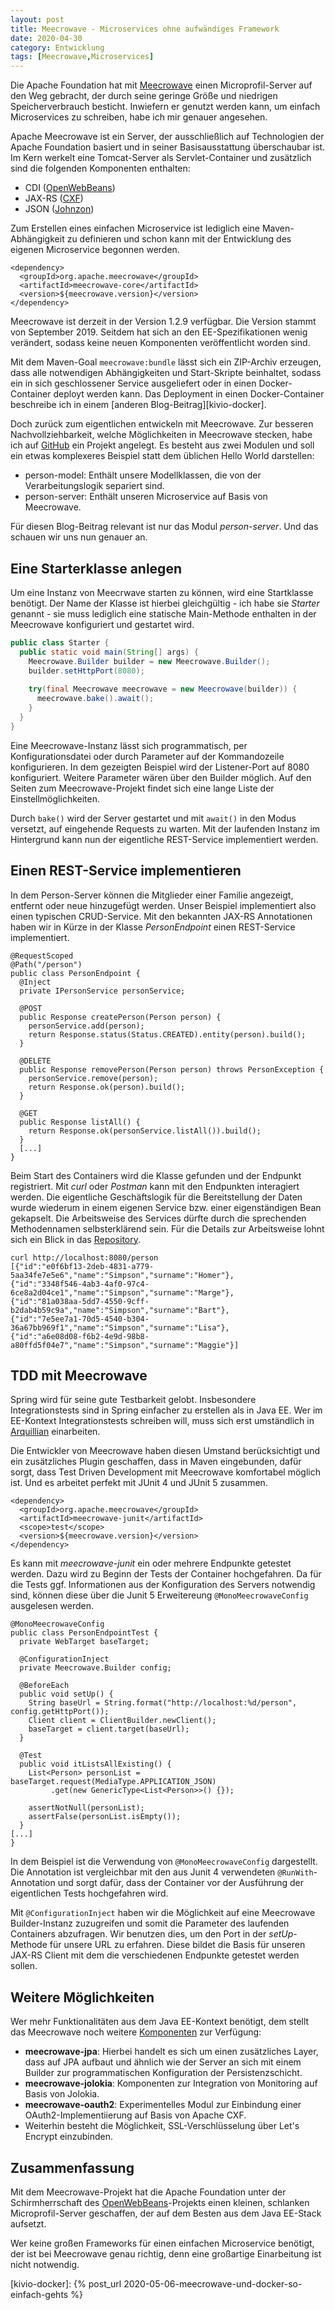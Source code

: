 ```yaml
---
layout: post
title: Meecrowave - Microservices ohne aufwändiges Framework
date: 2020-04-30
category: Entwicklung
tags: [Meecrowave,Microservices]
---
```

Die Apache Foundation hat mit [Meecrowave][meecrowave] einen Microprofil-Server auf den Weg gebracht, der durch
seine geringe Größe und niedrigen Speicherverbrauch besticht. Inwiefern er genutzt werden kann, um
einfach Microservices zu schreiben, habe ich mir genauer angesehen.

<!--more-->

Apache Meecrowave ist ein Server, der ausschließlich auf Technologien der Apache Foundation basiert
und in seiner Basisausstattung überschaubar ist. Im Kern werkelt eine Tomcat-Server als
Servlet-Container und zusätzlich sind die folgenden Komponenten enthalten:

* CDI ([OpenWebBeans][openwebbeans])
* JAX-RS ([CXF][cxf])
* JSON ([Johnzon][johnzon])

Zum Erstellen eines einfachen Microservice ist lediglich eine Maven-Abhängigkeit zu definieren und
schon kann mit der Entwicklung des eigenen Microservice begonnen werden.

```
<dependency>
  <groupId>org.apache.meecrowave</groupId>
  <artifactId>meecrowave-core</artifactId>
  <version>${meecrowave.version}</version>
</dependency>
```

Meecrowave ist derzeit in der Version 1.2.9 verfügbar. Die Version stammt von September 2019. Seitdem
hat sich an den EE-Spezifikationen wenig verändert, sodass keine neuen Komponenten veröffentlicht
worden sind.

Mit dem Maven-Goal `meecrowave:bundle` lässt sich ein ZIP-Archiv erzeugen, dass alle notwendigen
Abhängigkeiten und Start-Skripte beinhaltet, sodass ein in sich geschlossener Service ausgeliefert
oder in einen Docker-Container deployt werden kann. Das Deployment in einen Docker-Container
beschreibe ich in einem [anderen Blog-Beitrag][kivio-docker].

Doch zurück zum eigentlichen entwickeln mit Meecrowave. Zur besseren Nachvollziehbarkeit, welche 
Möglichkeiten in Meecrowave stecken, habe ich auf [GitHub][github] ein Projekt angelegt. Es besteht aus zwei
Modulen und soll ein etwas komplexeres Beispiel statt dem üblichen Hello World darstellen:

* person-model: Enthält unsere Modellklassen, die von der Verarbeitungslogik separiert sind.
* person-server: Enthält unseren Microservice auf Basis von Meecrowave.

Für diesen Blog-Beitrag relevant ist nur das Modul _person-server_. Und das schauen wir uns nun
genauer an.

## Eine Starterklasse anlegen

Um eine Instanz von Meecrwave starten zu können, wird eine Startklasse benötigt. Der Name der Klasse
ist hierbei gleichgültig - ich habe sie _Starter_ genannt - sie muss lediglich eine statische
Main-Methode enthalten in der Meecrowave konfiguriert und gestartet wird.

```java
public class Starter {
  public static void main(String[] args) {
    Meecrowave.Builder builder = new Meecrowave.Builder();
    builder.setHttpPort(8080);
    
    try(final Meecrowave meecrowave = new Meecrowave(builder)) {
      meecrowave.bake().await();
    }
  }
}
```

Eine Meecrowave-Instanz lässt sich programmatisch, per Konfigurationsdatei oder durch Parameter auf
der Kommandozeile konfigurieren. In dem gezeigten Beispiel wird der Listener-Port auf 8080
konfiguriert. Weitere Parameter wären über den Builder möglich. Auf den Seiten zum
Meecrowave-Projekt findet sich eine lange Liste der Einstellmöglichkeiten.

Durch `bake()` wird der Server gestartet und mit `await()` in den Modus versetzt, auf eingehende
Requests zu warten. Mit der laufenden Instanz im Hintergrund kann nun der eigentliche REST-Service
implementiert werden.

## Einen REST-Service implementieren

In dem Person-Server können die Mitglieder einer Familie angezeigt, entfernt oder neue hinzugefügt
werden. Unser Beispiel implementiert also einen typischen CRUD-Service. Mit den bekannten JAX-RS
Annotationen haben wir in Kürze in der Klasse _PersonEndpoint_ einen REST-Service implementiert.

```
@RequestScoped
@Path("/person")
public class PersonEndpoint {
  @Inject
  private IPersonService personService;
	
  @POST
  public Response createPerson(Person person) {
    personService.add(person);
    return Response.status(Status.CREATED).entity(person).build();
  }
	
  @DELETE
  public Response removePerson(Person person) throws PersonException {
    personService.remove(person);
    return Response.ok(person).build();
  }
	
  @GET
  public Response listAll() {
    return Response.ok(personService.listAll()).build();
  }
  [...]
}
``` 

Beim Start des Containers wird die Klasse gefunden und der Endpunkt registriert. Mit _curl_ oder
_Postman_ kann mit den Endpunkten interagiert werden. Die eigentliche Geschäftslogik für die
Bereitstellung der Daten wurde wiederum in einem eigenen Service bzw. einer eigenständigen Bean
gekapselt. Die Arbeitsweise des Services dürfte durch die sprechenden Methodennamen selbsterklärend
sein. Für die Details zur Arbeitsweise lohnt sich ein Blick in das [Repository][github].


```
curl http://localhost:8080/person
[{"id":"e0f6bf13-2deb-4831-a779-5aa34fe7e5e6","name":"Simpson","surname":"Homer"},
{"id":"3348f546-4ab3-4af0-97c4-6ce8a2d04ce1","name":"Simpson","surname":"Marge"},
{"id":"81a038aa-5dd7-4550-9cff-b2dab4b59c9a","name":"Simpson","surname":"Bart"},
{"id":"7e5ee7a1-70d5-4540-b304-36a67bb969f1","name":"Simpson","surname":"Lisa"},
{"id":"a6e08d08-f6b2-4e9d-98b8-a80ffd5f04e7","name":"Simpson","surname":"Maggie"}]
```

## TDD mit Meecrowave

Spring wird für seine gute Testbarkeit gelobt. Insbesondere Integrationstests sind in Spring
einfacher zu erstellen als in Java EE. Wer im EE-Kontext Integrationstests schreiben will, muss sich
erst umständlich in [Arquillian][arquillian] einarbeiten.

Die Entwickler von Meecrowave haben diesen Umstand berücksichtigt und ein zusätzliches Plugin
geschaffen, dass in Maven eingebunden, dafür sorgt, dass Test Driven Development mit Meecrowave
komfortabel möglich ist. Und es arbeitet perfekt mit JUnit 4 und JUnit 5 zusammen.

```
<dependency>
  <groupId>org.apache.meecrowave</groupId>
  <artifactId>meecrowave-junit</artifactId>
  <scope>test</scope>
  <version>${meecrowave.version}</version>
</dependency>
```

Es kann mit _meecrowave-junit_ ein oder mehrere Endpunkte getestet werden. Dazu wird zu Beginn der
Tests der Container hochgefahren. Da für die Tests ggf. Informationen aus der Konfiguration des
Servers notwendig sind, können diese über die Junit 5 Erweitereung `@MonoMeecrowaveConfig`
ausgelesen werden.


```
@MonoMeecrowaveConfig
public class PersonEndpointTest {
  private WebTarget baseTarget;
	
  @ConfigurationInject
  private Meecrowave.Builder config;
	
  @BeforeEach
  public void setUp() {
    String baseUrl = String.format("http://localhost:%d/person", config.getHttpPort());
    Client client = ClientBuilder.newClient();
    baseTarget = client.target(baseUrl);
  }
	
  @Test
  public void itListsAllExisting() {
    List<Person> personList = baseTarget.request(MediaType.APPLICATION_JSON)
         .get(new GenericType<List<Person>>() {});
    
    assertNotNull(personList);
    assertFalse(personList.isEmpty());
  }
[...]
}
```

In dem Beispiel ist die Verwendung von `@MonoMeecrowaveConfig` dargestellt. Die Annotation ist
vergleichbar mit den aus Junit 4 verwendeten `@RunWith`-Annotation und sorgt dafür, dass der
Container vor der Ausführung der eigentlichen Tests hochgefahren wird.

Mit `@ConfigurationInject` haben wir die Möglichkeit auf eine Meecrowave Builder-Instanz zuzugreifen
und somit die Parameter des laufenden Containers abzufragen. Wir benutzen dies, um den Port in der
_setUp_-Methode für unsere URL zu erfahren. Diese bildet die Basis für unseren JAX-RS Client mit dem
die verschiedenen Endpunkte getestet werden sollen.

## Weitere Möglichkeiten

Wer mehr Funktionalitäten aus dem Java EE-Kontext benötigt, dem stellt das Meecrowave noch weitere
[Komponenten][meecrowave-components] zur Verfügung:

* **meecrowave-jpa**: Hierbei handelt es sich um einen zusätzliches Layer, dass auf JPA aufbaut und
  ähnlich wie der Server an sich mit einem Builder zur programmatischen Konfiguration der
Persistenzschicht.
* **meecrowave-jolokia**: Komponenten zur Integration von Monitoring auf Basis von Jolokia.
* **meecrowave-oauth2**: Experimentelles Modul zur Einbindung einer OAuth2-Implementiierung auf Basis
  von Apache CXF.
* Weiterhin besteht die Möglichkeit, SSL-Verschlüsselung über Let's Encrypt einzubinden.

## Zusammenfassung

Mit dem Meecrowave-Projekt hat die Apache Foundation unter der Schirmherrschaft des
[OpenWebBeans][openwebbeans]-Projekts einen kleinen, schlanken Microprofil-Server geschaffen, der auf dem Besten aus
dem Java EE-Stack aufsetzt.

Wer keine großen Frameworks für einen einfachen Microservice benötigt, der ist bei Meecrowave genau
richtig, denn eine großartige Einarbeitung ist nicht notwendig. 


[meecrowave]: https://openwebbeans.apache.org/meecrowave/
[github]: https://github.com/rollinhand/meecrowave-example/
[arquillian]: http://arquillian.org
[meecrowave-components]: https://openwebbeans.apache.org/meecrowave/components.html
[openwebbeans]: https://openwebbeans.apache.org
[cxf]: https://cxf.apache.org
[johnzon]: https://johnzon.apache.org
[kivio-docker]: {% post_url 2020-05-06-meecrowave-und-docker-so-einfach-gehts %}
